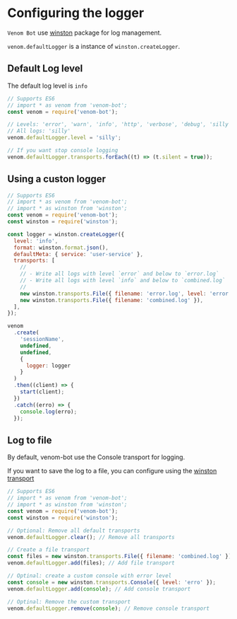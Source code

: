 # Configuring the logger

`Venom Bot` use [winston](https://github.com/winstonjs/winston) package for log management.

`venom.defaultLogger` is a instance of `winston.createLogger`.

## Default Log level

The default log level is `info`

```javascript
// Supports ES6
// import * as venom from 'venom-bot';
const venom = require('venom-bot');

// Levels: 'error', 'warn', 'info', 'http', 'verbose', 'debug', 'silly'
// All logs: 'silly'
venom.defaultLogger.level = 'silly';

// If you want stop console logging
venom.defaultLogger.transports.forEach((t) => (t.silent = true));
```

## Using a custon logger

```javascript
// Supports ES6
// import * as venom from 'venom-bot';
// import * as winston from 'winston';
const venom = require('venom-bot');
const winston = require('winston');

const logger = winston.createLogger({
  level: 'info',
  format: winston.format.json(),
  defaultMeta: { service: 'user-service' },
  transports: [
    //
    // - Write all logs with level `error` and below to `error.log`
    // - Write all logs with level `info` and below to `combined.log`
    //
    new winston.transports.File({ filename: 'error.log', level: 'error' }),
    new winston.transports.File({ filename: 'combined.log' }),
  ],
});

venom
  .create(
    'sessionName',
    undefined,
    undefined,
    {
      logger: logger
    }
  )
  .then((client) => {
    start(client);
  })
  .catch((erro) => {
    console.log(erro);
  });
```

## Log to file

By default, venom-bot use the Console transport for logging.

If you want to save the log to a file, you can configure
using the [winston transport](https://github.com/winstonjs/winston#transports)

```javascript
// Supports ES6
// import * as venom from 'venom-bot';
// import * as winston from 'winston';
const venom = require('venom-bot');
const winston = require('winston');

// Optional: Remove all default transports
venom.defaultLogger.clear(); // Remove all transports

// Create a file transport
const files = new winston.transports.File({ filename: 'combined.log' });
venom.defaultLogger.add(files); // Add file transport

// Optinal: create a custom console with error level
const console = new winston.transports.Console({ level: 'erro' });
venom.defaultLogger.add(console); // Add console transport

// Optinal: Remove the custom transport
venom.defaultLogger.remove(console); // Remove console transport
```
